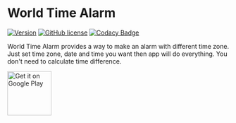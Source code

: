 # World Time Alarm

[![Version](https://img.shields.io/badge/version-1.7.3-blue)](https://play.google.com/store/apps/details?id=com.simples.j.worldtimealarm)
[![GitHub license](https://img.shields.io/github/license/Hot6ix/WorldTimeAlarm)](https://github.com/Hot6ix/WorldTimeAlarm/blob/master/LICENSE)
[![Codacy Badge](https://img.shields.io/codacy/grade/bed3155059c348c3ad390147db599eca)](https://app.codacy.com/manual/jamesy5017/WorldTimeAlarm?utm_source=github.com&utm_medium=referral&utm_content=Hot6ix/WorldTimeAlarm&utm_campaign=Badge_Grade_Dashboard)

World Time Alarm provides a way to make an alarm with different time zone.
Just set time zone, date and time you want then app will do everything. You don't need to calculate time difference.

<a href='https://play.google.com/store/apps/details?id=com.simples.j.worldtimealarm&pcampaignid=pcampaignidMKT-Other-global-all-co-prtnr-py-PartBadge-Mar2515-1'><img height='100' alt='Get it on Google Play' src='https://play.google.com/intl/en_us/badges/static/images/badges/en_badge_web_generic.png'/></a>
